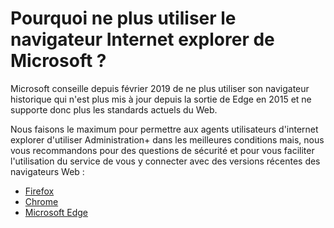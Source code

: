# Pourquoi ne plus utiliser le navigateur Internet explorer de Microsoft ?

Microsoft conseille depuis février 2019 de ne plus utiliser son navigateur historique qui n'est plus mis à jour depuis la sortie de Edge en 2015 et ne supporte donc plus les standards actuels du Web.

Nous faisons le maximum pour permettre aux agents utilisateurs d'internet explorer d'utiliser Administration+ dans les meilleures conditions mais, nous vous recommandons pour des questions de sécurité et pour vous faciliter l'utilisation du service de vous y connecter avec des versions récentes des navigateurs Web :

* [Firefox](https://www.mozilla.org/en-US/exp/firefox/new/)
* [Chrome](https://www.google.com/chrome/?brand=CHBD&gclid=Cj0KCQiAkePyBRCEARIsAMy5ScsfWJl9fDos8dq1BGN15nhRX8hwmQLRFR4XZqTjgpa6PUGn6a9IXgYaAtE7EALw_wcB&gclsrc=aw.ds)
* [Microsoft Edge](https://www.microsoft.com/en-us/edge)



